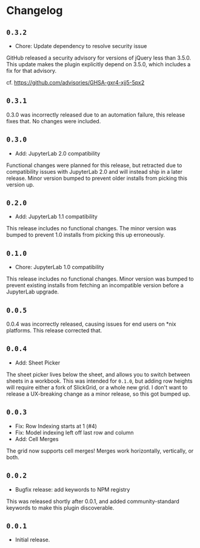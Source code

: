 # Changelog

## `0.3.2`

 - Chore: Update dependency to resolve security issue

GitHub released a security advisory for versions of jQuery less than 3.5.0.
This update makes the plugin explicitly depend on 3.5.0, which includes a fix
for that advisory.

cf. https://github.com/advisories/GHSA-gxr4-xjj5-5px2

## `0.3.1`

0.3.0 was incorrectly released due to an automation failure, this release fixes
that. No changes were included.

## `0.3.0`

 - Add: JupyterLab 2.0 compatibility

Functional changes were planned for this release, but retracted due to
compatibility issues with JupyterLab 2.0 and will instead ship in a later
release. Minor version bumped to prevent older installs from picking this
version up.

## `0.2.0`

 - Add: JupyterLab 1.1 compatibility

This release includes no functional changes. The minor version was bumped to
prevent 1.0 installs from picking this up erroneously.

## `0.1.0`

 - Chore: JupyterLab 1.0 compatibility

This release includes no functional changes. Minor version was bumped to prevent
existing installs from fetching an incompatible version before a JupyterLab
upgrade.

## `0.0.5`

0.0.4 was incorrectly released, causing issues for end users on *nix platforms.
This release corrected that.

## `0.0.4`

 - Add: Sheet Picker

The sheet picker lives below the sheet, and allows you to switch between sheets
in a workbook.
This was intended for `0.1.0`, but adding row heights will require either a fork
of SlickGrid, or a whole new grid. I don't want to release a UX-breaking change
as a minor release, so this got bumped up.

## `0.0.3`

 - Fix: Row Indexing starts at 1 (#4)
 - Fix: Model indexing left off last row and column
 - Add: Cell Merges

The grid now supports cell merges! Merges work horizontally, vertically, or
both.

## `0.0.2`

 - Bugfix release: add keywords to NPM registry

This was released shortly after 0.0.1, and added community-standard keywords
to make this plugin discoverable.

## `0.0.1`

 - Initial release.